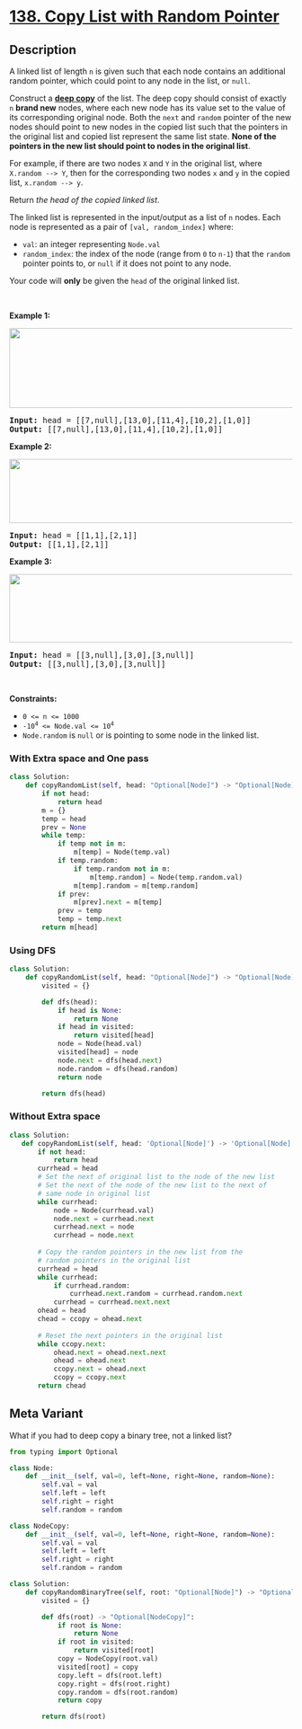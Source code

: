 # [138. Copy List with Random Pointer](https://leetcode.com/problems/copy-list-with-random-pointer)

## Description

<!-- description:start -->

<p>A linked list of length <code>n</code> is given such that each node contains an additional random pointer, which could point to any node in the list, or <code>null</code>.</p>

<p>Construct a <a href="https://en.wikipedia.org/wiki/Object_copying#Deep_copy" target="_blank"><strong>deep copy</strong></a> of the list. The deep copy should consist of exactly <code>n</code> <strong>brand new</strong> nodes, where each new node has its value set to the value of its corresponding original node. Both the <code>next</code> and <code>random</code> pointer of the new nodes should point to new nodes in the copied list such that the pointers in the original list and copied list represent the same list state. <strong>None of the pointers in the new list should point to nodes in the original list</strong>.</p>

<p>For example, if there are two nodes <code>X</code> and <code>Y</code> in the original list, where <code>X.random --&gt; Y</code>, then for the corresponding two nodes <code>x</code> and <code>y</code> in the copied list, <code>x.random --&gt; y</code>.</p>

<p>Return <em>the head of the copied linked list</em>.</p>

<p>The linked list is represented in the input/output as a list of <code>n</code> nodes. Each node is represented as a pair of <code>[val, random_index]</code> where:</p>

<ul>
	<li><code>val</code>: an integer representing <code>Node.val</code></li>
	<li><code>random_index</code>: the index of the node (range from <code>0</code> to <code>n-1</code>) that the <code>random</code> pointer points to, or <code>null</code> if it does not point to any node.</li>
</ul>

<p>Your code will <strong>only</strong> be given the <code>head</code> of the original linked list.</p>

<p>&nbsp;</p>
<p><strong class="example">Example 1:</strong></p>
<img alt="" src="https://fastly.jsdelivr.net/gh/doocs/leetcode@main/solution/0100-0199/0138.Copy%20List%20with%20Random%20Pointer/images/e1.png" style="width: 700px; height: 142px;" />
<pre>
<strong>Input:</strong> head = [[7,null],[13,0],[11,4],[10,2],[1,0]]
<strong>Output:</strong> [[7,null],[13,0],[11,4],[10,2],[1,0]]
</pre>

<p><strong class="example">Example 2:</strong></p>
<img alt="" src="https://fastly.jsdelivr.net/gh/doocs/leetcode@main/solution/0100-0199/0138.Copy%20List%20with%20Random%20Pointer/images/e2.png" style="width: 700px; height: 114px;" />
<pre>
<strong>Input:</strong> head = [[1,1],[2,1]]
<strong>Output:</strong> [[1,1],[2,1]]
</pre>

<p><strong class="example">Example 3:</strong></p>

<p><strong><img alt="" src="https://fastly.jsdelivr.net/gh/doocs/leetcode@main/solution/0100-0199/0138.Copy%20List%20with%20Random%20Pointer/images/e3.png" style="width: 700px; height: 122px;" /></strong></p>

<pre>
<strong>Input:</strong> head = [[3,null],[3,0],[3,null]]
<strong>Output:</strong> [[3,null],[3,0],[3,null]]
</pre>

<p>&nbsp;</p>
<p><strong>Constraints:</strong></p>

<ul>
	<li><code>0 &lt;= n &lt;= 1000</code></li>
	<li><code>-10<sup>4</sup> &lt;= Node.val &lt;= 10<sup>4</sup></code></li>
	<li><code>Node.random</code> is <code>null</code> or is pointing to some node in the linked list.</li>
</ul>


### With Extra space and One pass

```python
class Solution:
    def copyRandomList(self, head: "Optional[Node]") -> "Optional[Node]":
        if not head:
            return head
        m = {}
        temp = head
        prev = None
        while temp:
            if temp not in m:
                m[temp] = Node(temp.val)
            if temp.random:
                if temp.random not in m:
                    m[temp.random] = Node(temp.random.val)
                m[temp].random = m[temp.random]
            if prev:
                m[prev].next = m[temp]
            prev = temp
            temp = temp.next
        return m[head]
```

### Using DFS
```python
class Solution:
    def copyRandomList(self, head: "Optional[Node]") -> "Optional[Node]":
        visited = {}

        def dfs(head):
            if head is None:
                return None
            if head in visited:
                return visited[head]
            node = Node(head.val)
            visited[head] = node
            node.next = dfs(head.next)
            node.random = dfs(head.random)
            return node

        return dfs(head)
```




### Without Extra space

```python
class Solution:
   def copyRandomList(self, head: 'Optional[Node]') -> 'Optional[Node]':
       if not head:
           return head
       currhead = head
       # Set the next of original list to the node of the new list
       # Set the next of the node of the new list to the next of
       # same node in original list
       while currhead:
           node = Node(currhead.val)
           node.next = currhead.next
           currhead.next = node
           currhead = node.next
      
       # Copy the random pointers in the new list from the
       # random pointers in the original list
       currhead = head
       while currhead:
           if currhead.random:
               currhead.next.random = currhead.random.next
           currhead = currhead.next.next
       ohead = head
       chead = ccopy = ohead.next
      
       # Reset the next pointers in the original list
       while ccopy.next:
           ohead.next = ohead.next.next
           ohead = ohead.next
           ccopy.next = ohead.next
           ccopy = ccopy.next
       return chead   
```

## Meta Variant
What if you had to deep copy a binary tree, not a linked list?

```python
from typing import Optional

class Node:
    def __init__(self, val=0, left=None, right=None, random=None):
        self.val = val
        self.left = left
        self.right = right
        self.random = random

class NodeCopy:
    def __init__(self, val=0, left=None, right=None, random=None):
        self.val = val
        self.left = left
        self.right = right
        self.random = random

class Solution:
    def copyRandomBinaryTree(self, root: "Optional[Node]") -> "Optional[NodeCopy]":
        visited = {}

        def dfs(root) -> "Optional[NodeCopy]":
            if root is None:
                return None
            if root in visited:
                return visited[root]
            copy = NodeCopy(root.val)
            visited[root] = copy
            copy.left = dfs(root.left)
            copy.right = dfs(root.right)
            copy.random = dfs(root.random)
            return copy

        return dfs(root)
```
